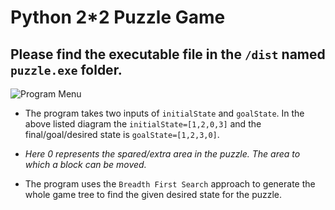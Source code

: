 # Python 2*2 Puzzle Game

## Please find the executable file in the `/dist` named `puzzle.exe` folder.

![Program Menu](https://lh3.googleusercontent.com/U58aJIv51YVnLE6uY-qoelBlA046go6QDygGXXQHi9RhfQqXiekh7upUiWcQbkbqgJsPZfKdamQdsSzsIHZDhKhf9cuNhzHyqkXxX7uAXxCJP-0thLsShY5rJKwRdm9OPQReVUq9nxFrTZYPSCoJKTgeZ650zp27ZVEg73uxHKe_V1OZndpJuzti8967hdUoTIuig4a6qxq_LyyQa4H3IUrHgO92NBqD3VxDFkfGRUPQ9RsN60of39-2kdrdZHdYn287DTN_BYCZs_6kvgf-WJ5iSPf1nX0Cljqv4yg8_mqLXIYb9M5auCe6n7N6_NQYGHfrzSRDOTk2l1fkM4_m7AFGzE604CSale2W0P-GoN-bBjYSU9iiQgXUNQmXehqW7WSFlaDbqlIgt7YYbNn1OW8pB6eelItjNzpBmdlefcye0HTiRXxKOc8giSM0Aox7osEaTvYNFhK1ZdHT2ydDe7Ajqg0RqQlHbEzyMpdKPA1iy0hAMHAZbRGKIdo4dw6IKJNsMvSO5xEGr5vXsJfWzOFwK881w4dC78qv8WWZnf9J1r9wV-maFUCYdsOnhMF5NW0d47SP-o5zg0GN0wD832P-SfdrWGEWFcfPGIz7xHwjqFBvhl_ioq-f_4gIVsUMcs_YAzJupYc7ClhImxIg-hlbA5ly-jfkL82vQJRk-_g391d0mcmdXOoPvfyaCLjEQQfgJFMNY7dAiXJWbPzkYdc=w268-h243-no?authuser=0)

 - The program takes two inputs of `initialState` and `goalState`. In
   the above listed diagram the `initialState=[1,2,0,3]` and the
   final/goal/desired state is `goalState=[1,2,3,0]`. 
   
 - *Here 0 represents the spared/extra area in the puzzle. The area to which a block can be moved.* 
 - The program uses the `Breadth First Search` approach to generate the whole game tree to find the given desired state for the puzzle.
